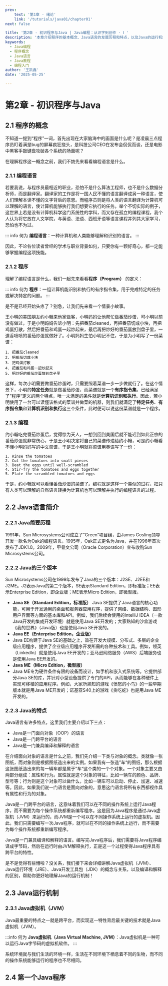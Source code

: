 ```yaml
---
prev: 
    text: '第1章 - 绪论'
    link: '/tutorials/java01/chapter01'
next: false

title: '第2章 - 初识程序与Java | Java编程：从识字到创作 · Ⅰ '
description: '本章介绍程序的基本概念、Java语言的发展历程和特点，以及Java的运行机制，帮助读者建立对编程和Java语言的初步认知。'
keywords: 
  - Java编程
  - 程序概念
  - Java语言
  - Java教程
  - 编程入门
author: '王凯鑫'
date: '2025-05-25'

---
```


# 第2章 - 初识程序与Java

## 2.1 程序的概念

不知道一提到“程序”一词，首先出现在大家脑海中的画面是什么呢？是凌晨三点程序员盯着满是bug的屏幕疯狂挠头，是科技公司CEO在发布会侃侃而谈，还是电影中黑客手敲键盘攻破各个系统的场面呢？

在理解程序这一概念之前，我们不妨先来看看编程语言是什么。

### 2.1.1 编程语言
若要我说，与程序员最相近的职业，恐怕不是什么算法工程师，也不是什么数据分析师，而是翻译家。翻译家的工作是将一国人民不懂的语言翻译成另一种语言，使人们理解本读不懂的文字背后的意思。而程序员则是将人类的语言翻译为计算机可以理解的语言，使计算机能够执行我们想要它执行的任务。举个不切实际的例子，这世界上若是没有计算机科学这门系统性的学科，而又存在孤立的编程课程，我个人认为将它放在人文学院，与英语、法语、西班牙语等语言课程并列共大家学习，恐怕也不为过。

::: info 何为
**编程语言**：一种计算机和人类能够理解和识别的语言。
:::

因此，不论各位读者曾经的学术与职业背景如何，只要你有一颗好奇心，都一定能够掌握编程这项技能。

### 2.1.2 程序

理解了编程语言是什么，我们一起先来看看**程序（Program）** 的定义：

::: info 何为
**程序**：一组计算机能识别和执行的有序指令集，用于完成特定的任务或解决特定的问题。
:::

是不是已经开始头疼了？别急，让我们先来看一个情景小故事。

王小明的美国朋友约小翰来他家做客，小明妈妈让他帮忙做番茄炒蛋，可小明以前没有做过，于是小明妈妈告诉小明：先把番茄cleaned，再把番茄切成小块，再把鸡蛋打散，然后把番茄和鸡蛋一起炒起来，最后再把炒好的番茄蛋放到盘子里，一道香喷喷的番茄炒蛋就做好了。小明妈妈生怕小明记不住，于是为小明写了一份菜谱：

```
1. 把番茄cleaned
2. 把番茄切成小块
3. 把鸡蛋打散
4. 把番茄和鸡蛋一起炒起来
5. 把炒好的番茄炒蛋放到盘子里
```

这样，每次小明需要做番茄炒蛋时，只需要照着菜谱一步一步做就行了。在这个情景下，小明的**特定任务**就是做番茄炒蛋，而菜谱就是一个**有序指令集**，已经满足了”程序“定义的两个特点，唯一未满足的条件就是**计算机识别和执行**。因此，若小明使用了一台可以读懂该格式的菜谱并做菜的机器，则我们就满足了**特定任务**、**有序指令集**和**计算机识别和执行**这三个条件，此时便可以说这份菜谱就是一个程序。

### 2.1.3 编程
约小翰吃完番茄炒蛋后，觉得惊为天人，一想到回到美国后就不能迟到如此正宗的番茄炒蛋就非常伤心，于是王小明决定将自己的菜谱传递给约小翰，可是约小翰看不懂小明妈妈写的中文菜谱，于是王小明就将菜谱用英语写了一份：

```
1. Rinse the tomatoes
2. Cut the tomatoes into small pieces
3. Beat the eggs until well-scrambled
4. Stir-fry the tomatoes and eggs together
5. Plate the scrambled tomatoes and eggs
```

于是，约小翰就可以看懂番茄炒蛋的菜谱了。编程就是这样一个类似的过程，把只有人类可以理解的自然语言转换为计算机也可以理解并执行的编程语言的过程。

## 2.2 Java语言简介

### 2.2.1 Java简要历程
1991年，Sun Microsystems公司成立了”Green“项目组，由James Gosling领导开发一款名为Oak的编程语言。1995年，Oak正式更名为Java，并在1996年首次发布了JDK1.0。2009年，甲骨文公司（Oracle Corporation）宣布收购Sun Microsystems公司。

### 2.2.2 Java的三个版本
Sun Microsystems公司在1999年发布了Java的三个版本：J2SE、J2EE和J2ME。J2表示Java的第二个版本，SE表示Standard Edition，即标准版；EE表示Enterprise Edition，即企业版；ME表示Micro Edition，即微型版。

- **Java SE（Standard Edition，标准版）**
  Java SE提供了Java语言的核心功能，可用于开发通用的桌面和服务器应用程序，提供了网络、数据结构、图形用户界面等方面的基本库和API。例如，我们后续会使用的IntelliJ IDEA（一款Java开发的集成开发环境）就是使用Java SE开发的；大家熟知的沙盒游戏《我的世界》（Java版）也是使用Java SE开发的。
- **Java EE（Enterprise Edition，企业版）**
- Java EE构建于Java SE的基础之上，旨在开发大规模、分布式、多层的企业级应用程序，提供了企业级应用程序开发所需的各种技术和工具。例如，领英（LinkedIn）就是使用Java EE开发的；亚马逊网络服务（AWS）后端服务也是使用Java EE开发的。
- **Java ME（Micro Edition，微型版）**
- Java ME专为硬件条件有限的设备而设计，如手机和嵌入式系统等。它提供部分Java SE的库，并针对小型设备提供了专门的API，从而能够在各种硬件上实现可移植的应用程序。例如，大家所熟知的游戏《愤怒的小鸟》的一些早期版本就是用Java ME开发的；诺基亚S40上的游戏《贪吃蛇》也是用Java ME开发的。

### 2.2.3 Java的特点

Java语言有许多特点，这里我们主要介绍以下三点：
- Java是一门面向对象（OOP）的语言
- Java是一门跨平台的语言
- Java是一门兼具编译和解释的语言

在介绍面向对象的语言是什么之前，我们先介绍一下类与对象的概念。类就像一张图纸，而对象则是根据图纸造出来的实例。如果我有一张造”车“的图纸，那么根据这张图纸造出来的每一辆车都是属于”车“这个类的一个个对象。一个对象主要又由两部分组成：属性和行为。属性就是这个对象的特征，比如一辆车的颜色、品牌、型号等；行为则是这个对象可以做什么，比如一辆车可以启动、停止、加速、减速等。因此，如果我们说一门语言是面向对象的，意思这门语言将所有东西都视作具有属性和行为的对象。

Java是一门跨平台的语言，这意味着我们可以在不同的操作系统上运行Java程序，而不需要为每个操作系统都重新编写程序。这是因为Java程序是通过Java虚拟机（JVM）来运行的，而JVM是一个可以在不同操作系统上运行的虚拟机。因此，我们只需要编写一次Java程序，就可以在不同的操作系统上运行，而不需要为每个操作系统都重新编写程序。

Java是一门兼具编译和解释的语言。编写完Java程序后，我们需要将Java程序编译成字节码，然后在运行时由JVM解释执行，正是这一个过程使得Java程序具有跨平台的特性。

是不是觉得有些懵啦？没关系，我们接下来会详细讲解Java虚拟机（JVM）、Java运行环境（JRE）、Java开发工具包（JDK）的概念与关系，以及编译和解释的区别，帮助你更好地理解Java的运行机制！

## 2.3 Java运行机制

### 2.3.1 Java虚拟机（JVM）

Java最重要的特点之一就是跨平台，而实现这一特性背后最关键的技术就是Java虚拟机（JVM）。

:::info 何为
**Java虚拟机（Java Virtual Machine, JVM）**：Java虚拟机是一种可以运行Java字节码的虚拟机软件。
:::

系统环境就与我们生活的环境一样，生活在不同环境下栖息着不同的生物，而不同的操作系统能够运行的程序也不尽相同。


## 2.4 第一个Java程序